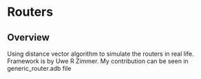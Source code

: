 # Routers
## Overview
Using distance vector algorithm to simulate the routers in real life. <br>
Framework is by Uwe R Zimmer. My contribution can be seen in generic_router.adb file
